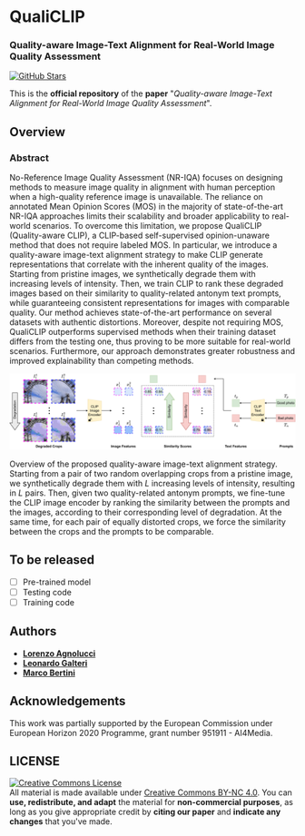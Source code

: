 # QualiCLIP

### Quality-aware Image-Text Alignment for Real-World Image Quality Assessment

[![GitHub Stars](https://img.shields.io/github/stars/miccunifi/QualiCLIP?style=social)](https://github.com/miccunifi/QualiCLIP)

This is the **official repository** of the **paper** "*Quality-aware Image-Text Alignment for Real-World Image Quality Assessment*".

## Overview

### Abstract
No-Reference Image Quality Assessment (NR-IQA) focuses on designing methods to measure image quality in alignment with human perception when a high-quality reference image is unavailable. The reliance on annotated Mean Opinion Scores (MOS) in the majority of state-of-the-art NR-IQA approaches limits their scalability and broader applicability to real-world scenarios. To overcome this limitation, we propose QualiCLIP (Quality-aware CLIP), a CLIP-based self-supervised opinion-unaware method that does not require labeled MOS. In particular, we introduce a quality-aware image-text alignment strategy to make CLIP generate representations that correlate with the inherent quality of the images. Starting from pristine images, we synthetically degrade them with increasing levels of intensity. Then, we train CLIP to rank these degraded images based on their similarity to quality-related antonym text prompts, while guaranteeing consistent representations for images with comparable quality. Our method achieves state-of-the-art performance on several datasets with authentic distortions. Moreover, despite not requiring MOS, QualiCLIP outperforms supervised methods when their training dataset differs from the testing one, thus proving to be more suitable for real-world scenarios. Furthermore, our approach demonstrates greater robustness and improved explainability than competing methods.

![](assets/qualiclip_method.png "Overview of the proposed quality-aware image-text alignment strategy")

Overview of the proposed quality-aware image-text alignment strategy. Starting from a pair of two random overlapping crops from a pristine image, we synthetically degrade them with $L$ increasing levels of intensity, resulting in $L$ pairs. Then, given two quality-related antonym prompts, we fine-tune the CLIP image encoder by ranking the similarity between the prompts and the images, according to their corresponding level of degradation. At the same time, for each pair of equally distorted crops, we force the similarity between the crops and the prompts to be comparable.


## To be released
- [ ] Pre-trained model
- [ ] Testing code
- [ ] Training code

## Authors

* [**Lorenzo Agnolucci**](https://scholar.google.com/citations?user=hsCt4ZAAAAAJ&hl=en)
* [**Leonardo Galteri**](https://scholar.google.com/citations?user=_n2R2bUAAAAJ&hl=en)
* [**Marco Bertini**](https://scholar.google.com/citations?user=SBm9ZpYAAAAJ&hl=en)

## Acknowledgements

This work was partially supported by the European Commission under European Horizon 2020 Programme, grant number 951911 - AI4Media.

## LICENSE
<a rel="license" href="http://creativecommons.org/licenses/by-nc/4.0/"><img alt="Creative Commons License" style="border-width:0" src="https://i.creativecommons.org/l/by-nc/4.0/88x31.png" /></a><br />All material is made available under [Creative Commons BY-NC 4.0](https://creativecommons.org/licenses/by-nc/4.0/). You can **use, redistribute, and adapt** the material for **non-commercial purposes**, as long as you give appropriate credit by **citing our paper** and **indicate any changes** that you've made.
